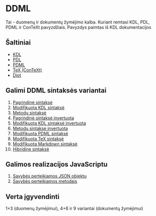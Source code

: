 # DDML

Tai - duomenų ir dokumentų žymėjimo kalba. Kuriant remtasi KDL, PDL, PDML ir ConTeXt pavyzdžiais. Pavyzdys paimtas iš KDL dokumentacijos

## Šaltiniai

* [KDL](doc/kdl.md)
* [PDL](doc/pml.md)
* [PDML](doc/pdml.md)
* [TeX (ConTeXt)](doc/tex.md)
* [Djot](doc/djot.md)

## Galimi DDML sintaksės variantai

1. [Pagrindinė sintaksė](doc/var01.md)
2. [Modifikuota KDL sintaksė](doc/var02.md)
3. [Metodų sintaksė](doc/var03.md)
4. [Pagrindinė sintaksė invertuota](doc/var04.md)
5. [Modifikuota KDL sintaksė invertuota](doc/var05.md)
6. [Metodų sintakse invertuota](doc/var06.md)
7. [Modifikuota PDML sintaksė](doc/var07.md)
8. [Modifikuota TeX sintaksė](doc/var08.md)
9. [Modifikuota Markdown sintaksė](doc/var09.md)
10. [Hibridine sintaksė](doc/var10.md)

## Galimos realizacijos JavaScriptu

1. [Savybės perteikiamos JSON objektu](doc/js01.md)
2. [Savybės perteikiamos metodais](doc/js02.md)

## Verta įgyvendinti

1+3 (duomenų žymėjimui), 4+6 ir 9 variantai (dokumentų  žymėjimui)
